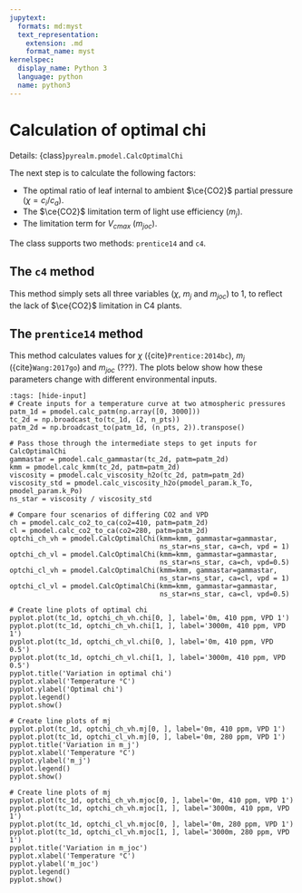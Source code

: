 ```yaml
---
jupytext:
  formats: md:myst
  text_representation:
    extension: .md
    format_name: myst
kernelspec:
  display_name: Python 3
  language: python
  name: python3
---
```


# Calculation of optimal chi

Details: {class}`pyrealm.pmodel.CalcOptimalChi`

The next step is to calculate the following factors:

- The optimal ratio of leaf internal to ambient $\ce{CO2}$ partial
  pressure ($\chi = c_i/c_a$).
- The $\ce{CO2}$ limitation term of light use efficiency ($m_j$).
- The limitation term for $V_{cmax}$ ($m_{joc}$). 

The class supports two methods: `prentice14` and `c4`. 

## The `c4` method

This method simply sets all three variables ($\chi$, $m_j$ and $m_{joc}$) to 1,
to reflect the lack of $\ce{CO2}$ limitation in C4 plants.

## The `prentice14` method

This method calculates values for $\chi$ ({cite}`Prentice:2014bc`),  $m_j$
({cite}`Wang:2017go`) and $m_{joc}$ (???). The plots below show how these
parameters change with different environmental inputs.


```{code-cell} python
:tags: [hide-input]
# Create inputs for a temperature curve at two atmospheric pressures
patm_1d = pmodel.calc_patm(np.array([0, 3000]))
tc_2d = np.broadcast_to(tc_1d, (2, n_pts))
patm_2d = np.broadcast_to(patm_1d, (n_pts, 2)).transpose()

# Pass those through the intermediate steps to get inputs for CalcOptimalChi
gammastar = pmodel.calc_gammastar(tc_2d, patm=patm_2d)
kmm = pmodel.calc_kmm(tc_2d, patm=patm_2d)
viscosity = pmodel.calc_viscosity_h2o(tc_2d, patm=patm_2d)
viscosity_std = pmodel.calc_viscosity_h2o(pmodel_param.k_To, pmodel_param.k_Po)
ns_star = viscosity / viscosity_std

# Compare four scenarios of differing CO2 and VPD
ch = pmodel.calc_co2_to_ca(co2=410, patm=patm_2d)
cl = pmodel.calc_co2_to_ca(co2=280, patm=patm_2d)
optchi_ch_vh = pmodel.CalcOptimalChi(kmm=kmm, gammastar=gammastar, 
                                     ns_star=ns_star, ca=ch, vpd = 1)
optchi_ch_vl = pmodel.CalcOptimalChi(kmm=kmm, gammastar=gammastar, 
                                     ns_star=ns_star, ca=ch, vpd=0.5)
optchi_cl_vh = pmodel.CalcOptimalChi(kmm=kmm, gammastar=gammastar, 
                                     ns_star=ns_star, ca=cl, vpd = 1)
optchi_cl_vl = pmodel.CalcOptimalChi(kmm=kmm, gammastar=gammastar, 
                                     ns_star=ns_star, ca=cl, vpd=0.5)

# Create line plots of optimal chi
pyplot.plot(tc_1d, optchi_ch_vh.chi[0, ], label='0m, 410 ppm, VPD 1')
pyplot.plot(tc_1d, optchi_ch_vh.chi[1, ], label='3000m, 410 ppm, VPD 1')
pyplot.plot(tc_1d, optchi_ch_vl.chi[0, ], label='0m, 410 ppm, VPD 0.5')
pyplot.plot(tc_1d, optchi_ch_vl.chi[1, ], label='3000m, 410 ppm, VPD 0.5')
pyplot.title('Variation in optimal chi')
pyplot.xlabel('Temperature °C')
pyplot.ylabel('Optimal chi')
pyplot.legend()
pyplot.show()

# Create line plots of mj
pyplot.plot(tc_1d, optchi_ch_vh.mj[0, ], label='0m, 410 ppm, VPD 1')
pyplot.plot(tc_1d, optchi_cl_vh.mj[0, ], label='0m, 280 ppm, VPD 1')
pyplot.title('Variation in m_j')
pyplot.xlabel('Temperature °C')
pyplot.ylabel('m_j')
pyplot.legend()
pyplot.show()

# Create line plots of mj
pyplot.plot(tc_1d, optchi_ch_vh.mjoc[0, ], label='0m, 410 ppm, VPD 1')
pyplot.plot(tc_1d, optchi_ch_vh.mjoc[1, ], label='3000m, 410 ppm, VPD 1')
pyplot.plot(tc_1d, optchi_cl_vh.mjoc[0, ], label='0m, 280 ppm, VPD 1')
pyplot.plot(tc_1d, optchi_cl_vh.mjoc[1, ], label='3000m, 280 ppm, VPD 1')
pyplot.title('Variation in m_joc')
pyplot.xlabel('Temperature °C')
pyplot.ylabel('m_joc')
pyplot.legend()
pyplot.show()

```






